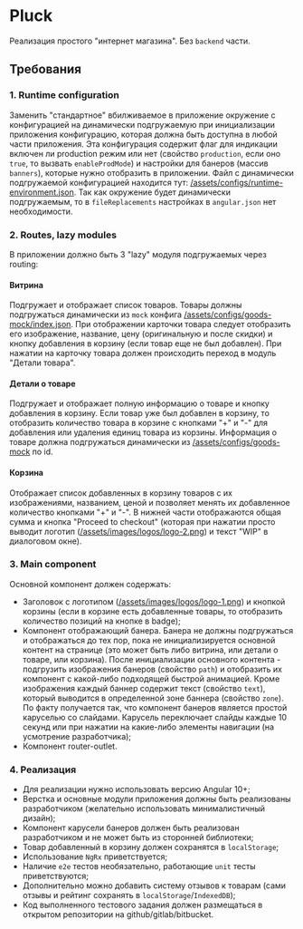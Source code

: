 # Pluck


Реализация простого "интернет магазина". Без `backend` части.


## Требования


### 1. Runtime configuration


Заменить "стандартное" вбилживаемое в приложение окружение с конфигурацией на динамически подгружаемую при инициализации
приложения конфигурацию, которая должна быть доступна в любой части приложения. Эта конфигурация содержит флаг для
индикации включен ли production режим или нет (свойство `production`, если оно `true`, то вызвать `enableProdMode`) и
настройки для банеров (массив `banners`), которые нужно отобразить в приложении. Файл с динамически подгружаемой
конфигурацией находится тут: [/assets/configs/runtime-environment.json](assets/configs/runtime-environment.json). Так
как окружение будет динамически подгружаемым, то в `fileReplacements` настройках в `angular.json` нет необходимости.


### 2. Routes, lazy modules


В приложении должно быть 3 "lazy" модуля подгружаемых через routing:


#### Витрина


Подгружает и отображает список товаров. Товары должны подгружаться динамически из `mock` конфига
[/assets/configs/goods-mock/index.json](assets/configs/goods-mock/index.json). При отображении карточки товара следует
отобразить его изображение, название, цену (оригинальную и после скидки) и кнопку добавления в корзину (если товар еще
не был добавлен). При нажатии на карточку товара должен происходить переход в модуль "Детали товара".


#### Детали о товаре


Подгружает и отображает полную информацию о товаре и кнопку добавления в корзину. Если товар уже был добавлен в корзину,
то отобразить количество товара в корзине с кнопками "+" и "-" для добавления или удаления единиц товара из корзины.
Информация о товаре должна подгружаться динамически из [/assets/configs/goods-mock](assets/configs/goods-mock) по id.


#### Корзина


Отображает список добавленных в корзину товаров с их изображениями, названием, ценой и позволяет менять их добавленное
количество кнопками "+" и "-". В нижней части отображаются общая сумма и кнопка "Proceed to checkout" (которая при
нажатии просто выводит логотип ([/assets/images/logos/logo-2.png](assets/images/logos/logo-2.png)) и текст "WIP" в
диалоговом окне).


### 3. Main component


Основной компонент должен содержать:
* Заголовок с логотипом ([/assets/images/logos/logo-1.png](assets/images/logos/logo-1.png)) и кнопкой корзины
(если в корзине есть добавленные товары, то отобразить количество позиций на кнопке в badge);
* Компонент отображающий банера. Банера не должны подгружаться и отображаться до тех пор, пока не инициализируется 
основной контент на странице (это может быть либо витрина, или детали о товаре, или корзина). После инициализации
основного контента - подгрузить изображения банеров (свойство `path`) и отобразить их компонент с какой-либо подходящей
быстрой анимацией. Кроме изображения каждый баннер содержит текст (свойство `text`), который выводится в определенной
зоне баннера (свойство `zone`). По факту получается так, что компонент банеров является простой каруселью со слайдами.
Карусель переключает слайды каждые 10 секунд или при нажатии на какие-либо элементы навигации (на усмотрение 
разработчика);
* Компонент router-outlet.


### 4. Реализация

* Для реализации нужно использовать версию Angular 10+;
* Верстка и основные модули приложения должны быть реализованы разработчиком (желательно использовать минималистичный
дизайн);
* Компонент карусели банеров должен быть реализован разработчиком и не может быть из сторонней библиотеки;
* Товар добавленный в корзину должен сохранятся в `localStorage`;
* Использование `NgRx` приветствуется;
* Наличие `e2e` тестов необязательно, работающие `unit` тесты приветствуются;
* Дополнительно можно добавить систему отзывов к товарам (сами отзывы и рейтинг сохранять в `localStorage`/`IndexedDB`);
* Код выполненного тестового задания должен размещаться в открытом репозитории на github/gitlab/bitbucket.
